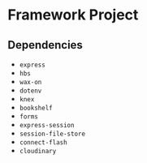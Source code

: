 # Framework Project

## Dependencies
* `express`
* `hbs`
* `wax-on`
* `dotenv`
* `knex`
* `bookshelf`
* `forms`
* `express-session`
* `session-file-store`
* `connect-flash`
* `cloudinary`
